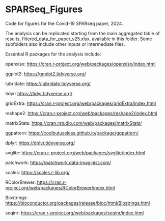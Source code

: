 # SPARSeq_Figures
Code for figures for the Covid-19 SPARseq paper, 2024. 

The analysis can be replicated starting from the main aggregated table of results, filtered_data_for_paper_v25.xlsx, available in this folder. Some subfolders also include other inputs or intermediate files. 

Essential R packages for the analysis include:

openxlsx: https://cran.r-project.org/web/packages/openxlsx/index.html

ggplot2: https://ggplot2.tidyverse.org/

lubridate: https://lubridate.tidyverse.org/

tidyr: https://tidyr.tidyverse.org/

gridExtra: https://cran.r-project.org/web/packages/gridExtra/index.html

reshape2: https://cran.r-project.org/web/packages/reshape2/index.html

matrixStats: https://cran.rstudio.com/web/packages/matrixStats/

ggpattern: https://coolbutuseless.github.io/package/ggpattern/

dplyr: https://dplyr.tidyverse.org/

svglite: https://cran.r-project.org/web/packages/svglite/index.html

patchwork: https://patchwork.data-imaginist.com/

scales: https://scales.r-lib.org/

RColorBrewer: https://cran.r-project.org/web/packages/RColorBrewer/index.html

Biostrings: https://bioconductor.org/packages/release/bioc/html/Biostrings.html

seqinr: https://cran.r-project.org/web/packages/seqinr/index.html

